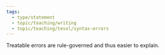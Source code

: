 ```yaml
---
tags:
  - type/statement
  - topic/teaching/writing
  - topic/teaching/tesol/syntax-errors
---
```

Treatable errors are rule-governed and thus easier to explain.